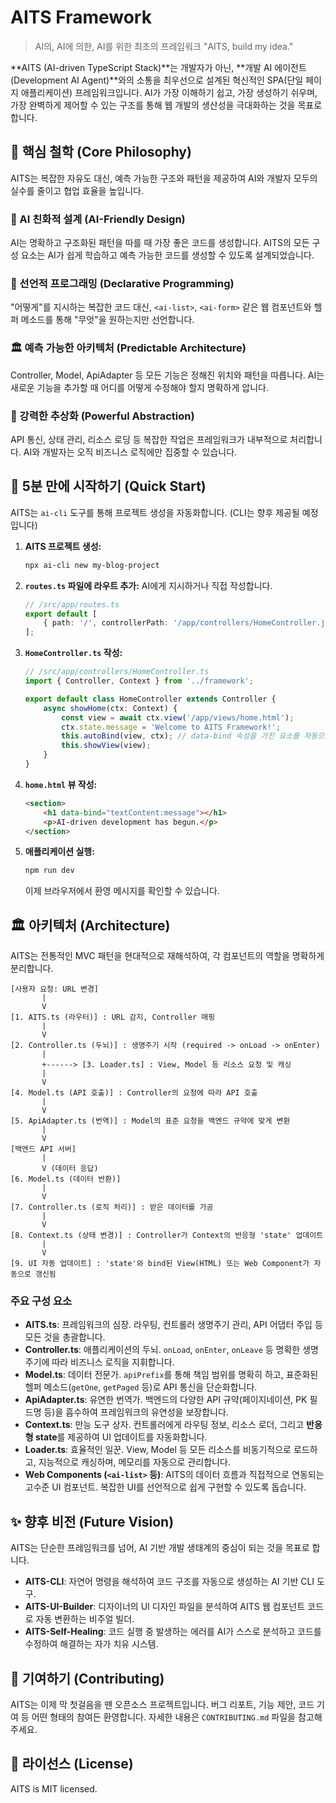 # AITS Framework

> AI의, AI에 의한, AI를 위한 최초의 프레임워크
> "AITS, build my idea."

\*\*AITS (AI-driven TypeScript Stack)\*\*는 개발자가 아닌, \*\*개발 AI 에이전트(Development AI Agent)\*\*와의 소통을 최우선으로 설계된 혁신적인 SPA(단일 페이지 애플리케이션) 프레임워크입니다. AI가 가장 이해하기 쉽고, 가장 생성하기 쉬우며, 가장 완벽하게 제어할 수 있는 구조를 통해 웹 개발의 생산성을 극대화하는 것을 목표로 합니다.

## 🔮 핵심 철학 (Core Philosophy)

AITS는 복잡한 자유도 대신, 예측 가능한 구조와 패턴을 제공하여 AI와 개발자 모두의 실수를 줄이고 협업 효율을 높입니다.

### 🤖 AI 친화적 설계 (AI-Friendly Design)

AI는 명확하고 구조화된 패턴을 따를 때 가장 좋은 코드를 생성합니다. AITS의 모든 구성 요소는 AI가 쉽게 학습하고 예측 가능한 코드를 생성할 수 있도록 설계되었습니다.

### 📜 선언적 프로그래밍 (Declarative Programming)

"어떻게"를 지시하는 복잡한 코드 대신, `<ai-list>`, `<ai-form>` 같은 웹 컴포넌트와 헬퍼 메소드를 통해 "무엇"을 원하는지만 선언합니다.

### 🏛️ 예측 가능한 아키텍처 (Predictable Architecture)

Controller, Model, ApiAdapter 등 모든 기능은 정해진 위치와 패턴을 따릅니다. AI는 새로운 기능을 추가할 때 어디를 어떻게 수정해야 할지 명확하게 압니다.

### 🧩 강력한 추상화 (Powerful Abstraction)

API 통신, 상태 관리, 리소스 로딩 등 복잡한 작업은 프레임워크가 내부적으로 처리합니다. AI와 개발자는 오직 비즈니스 로직에만 집중할 수 있습니다.

## 🚀 5분 만에 시작하기 (Quick Start)

AITS는 `ai-cli` 도구를 통해 프로젝트 생성을 자동화합니다. (CLI는 향후 제공될 예정입니다)

1.  **AITS 프로젝트 생성:**

    ```bash
    npx ai-cli new my-blog-project
    ```

2.  **`routes.ts` 파일에 라우트 추가:**
    AI에게 지시하거나 직접 작성합니다.

    ```typescript
    // /src/app/routes.ts
    export default [
        { path: '/', controllerPath: '/app/controllers/HomeController.js', methodName: 'showHome' }
    ];
    ```

3.  **`HomeController.ts` 작성:**

    ```typescript
    // /src/app/controllers/HomeController.ts
    import { Controller, Context } from '../framework';

    export default class HomeController extends Controller {
        async showHome(ctx: Context) {
            const view = await ctx.view('/app/views/home.html');
            ctx.state.message = 'Welcome to AITS Framework!';
            this.autoBind(view, ctx); // data-bind 속성을 가진 요소를 자동으로 연결
            this.showView(view);
        }
    }
    ```

4.  **`home.html` 뷰 작성:**

    ```html
    <section>
        <h1 data-bind="textContent:message"></h1>
        <p>AI-driven development has begun.</p>
    </section>
    ```

5.  **애플리케이션 실행:**

    ```bash
    npm run dev
    ```

    이제 브라우저에서 환영 메시지를 확인할 수 있습니다.

## 🏛️ 아키텍처 (Architecture)

AITS는 전통적인 MVC 패턴을 현대적으로 재해석하여, 각 컴포넌트의 역할을 명확하게 분리합니다.

```
[사용자 요청: URL 변경]
       |
       V
[1. AITS.ts (라우터)] : URL 감지, Controller 매핑
       |
       V
[2. Controller.ts (두뇌)] : 생명주기 시작 (required -> onLoad -> onEnter)
       |
       +------> [3. Loader.ts] : View, Model 등 리소스 요청 및 캐싱
       |
       V
[4. Model.ts (API 호출)] : Controller의 요청에 따라 API 호출
       |
       V
[5. ApiAdapter.ts (번역)] : Model의 표준 요청을 백엔드 규약에 맞게 변환
       |
       V
[백엔드 API 서버]
       |
       V (데이터 응답)
[6. Model.ts (데이터 반환)]
       |
       V
[7. Controller.ts (로직 처리)] : 받은 데이터를 가공
       |
       V
[8. Context.ts (상태 변경)] : Controller가 Context의 반응형 'state' 업데이트
       |
       V
[9. UI 자동 업데이트] : 'state'와 bind된 View(HTML) 또는 Web Component가 자동으로 갱신됨
```

### 주요 구성 요소

  * **AITS.ts**: 프레임워크의 심장. 라우팅, 컨트롤러 생명주기 관리, API 어댑터 주입 등 모든 것을 총괄합니다.
  * **Controller.ts**: 애플리케이션의 두뇌. `onLoad`, `onEnter`, `onLeave` 등 명확한 생명주기에 따라 비즈니스 로직을 지휘합니다.
  * **Model.ts**: 데이터 전문가. `apiPrefix`를 통해 책임 범위를 명확히 하고, 표준화된 헬퍼 메소드(`getOne`, `getPaged` 등)로 API 통신을 단순화합니다.
  * **ApiAdapter.ts**: 유연한 번역가. 백엔드의 다양한 API 규약(페이지네이션, PK 필드명 등)을 흡수하여 프레임워크의 유연성을 보장합니다.
  * **Context.ts**: 만능 도구 상자. 컨트롤러에게 라우팅 정보, 리소스 로더, 그리고 **반응형 state**를 제공하여 UI 업데이트를 자동화합니다.
  * **Loader.ts**: 효율적인 일꾼. View, Model 등 모든 리소스를 비동기적으로 로드하고, 지능적으로 캐싱하며, 메모리를 자동으로 관리합니다.
  * **Web Components (`<ai-list>` 등)**: AITS의 데이터 흐름과 직접적으로 연동되는 고수준 UI 컴포넌트. 복잡한 UI를 선언적으로 쉽게 구현할 수 있도록 돕습니다.

## ✨ 향후 비전 (Future Vision)

AITS는 단순한 프레임워크를 넘어, AI 기반 개발 생태계의 중심이 되는 것을 목표로 합니다.

  * **AITS-CLI**: 자연어 명령을 해석하여 코드 구조를 자동으로 생성하는 AI 기반 CLI 도구.
  * **AITS-UI-Builder**: 디자이너의 UI 디자인 파일을 분석하여 AITS 웹 컴포넌트 코드로 자동 변환하는 비주얼 빌더.
  * **AITS-Self-Healing**: 코드 실행 중 발생하는 에러를 AI가 스스로 분석하고 코드를 수정하여 해결하는 자가 치유 시스템.

## 🤝 기여하기 (Contributing)

AITS는 이제 막 첫걸음을 뗀 오픈소스 프로젝트입니다. 버그 리포트, 기능 제안, 코드 기여 등 어떤 형태의 참여든 환영합니다. 자세한 내용은 `CONTRIBUTING.md` 파일을 참고해주세요.

## 📜 라이선스 (License)

AITS is MIT licensed.